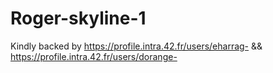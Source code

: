 # Roger-skyline-1
Kindly backed by https://profile.intra.42.fr/users/eharrag- && https://profile.intra.42.fr/users/dorange-
